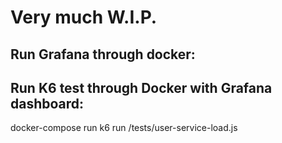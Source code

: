 # Very much W.I.P.

## Run Grafana through docker:


## Run K6 test through Docker with Grafana dashboard:
docker-compose run k6 run /tests/user-service-load.js
